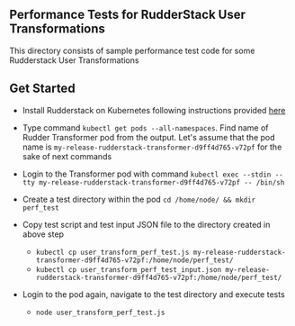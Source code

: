 ## Performance Tests for RudderStack User Transformations

This directory consists of sample performance test code for some Rudderstack User Transformations

## Get Started
- Install Rudderstack on Kubernetes following instructions provided [here](https://github.com/rudderlabs/rudderstack-helm)

- Type command `kubectl get pods --all-namespaces`. Find name of Rudder Transformer pod from the output. Let's assume that the pod name is `my-release-rudderstack-transformer-d9ff4d765-v72pf` for the sake of next commands

- Login to the Transformer pod with command `kubectl exec --stdin --tty my-release-rudderstack-transformer-d9ff4d765-v72pf -- /bin/sh`

- Create a test directory within the pod `cd /home/node/ && mkdir perf_test`

- Copy test script and test input JSON file to the directory created in above step 
	-	`kubectl cp user_transform_perf_test.js my-release-rudderstack-transformer-d9ff4d765-v72pf:/home/node/perf_test/` 
	-	`kubectl cp user_transform_perf_test_input.json my-release-rudderstack-transformer-d9ff4d765-v72pf:/home/node/perf_test/`

- Login to the pod again, navigate to the test directory and execute tests 
	- `node user_transform_perf_test.js`
